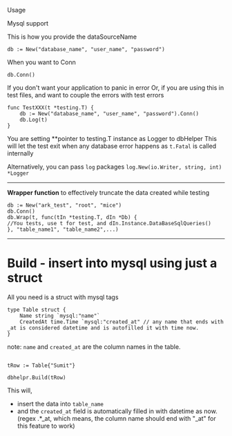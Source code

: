 Usage

Mysql support

This is how you provide the dataSourceName
```
db := New("database_name", "user_name", "password")
```

When you want to Conn
```
db.Conn()
```

If you don't want your application to panic in error
Or, if you are using this in test files, and want to couple the errors with test errors

```
func TestXXX(t *testing.T) {
	db := New("database_name", "user_name", "password").Conn()
	db.Log(t)	
}
```
You are setting **pointer to testing.T instance as Logger to dbHelper
This will let the test exit when any database error happens as `t.Fatal` is called internally

Alternatively, you can pass `log` packages `log.New(io.Writer, string, int) *Logger`


---

**Wrapper function** to effectively truncate the data created while testing

```
db := New("ark_test", "root", "mice")
db.Conn()
db.Wrap(t, func(tIn *testing.T, dIn *Db) {
//You tests, use t for test, and dIn.Instance.DataBaseSqlQueries()
}, "table_name1", "table_name2",...)
```

---

# Build - insert into mysql using just a struct

All you need is a struct with mysql tags

```
type Table struct {
	Name string `mysql:"name"`
	CreatedAt time.Time `mysql:"created_at" // any name that ends with _at is considered datetime and is autofilled it with time now.
}
```

note: `name` and `created_at` are the column names in the table.

```

tRow := Table{"Sumit"}

dbhelpr.Build(tRow)

```

This will,
- insert the data into `table_name`
- and the `created_at` field is automatically filled in with datetime as now. (regex .*_at, which means, the column name should end with "_at" for this feature to work)

